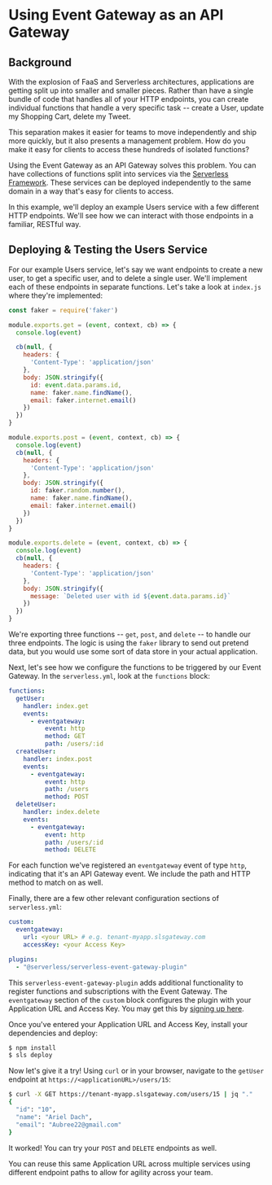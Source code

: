 # Using Event Gateway as an API Gateway

## Background

With the explosion of FaaS and Serverless architectures, applications are getting split up into smaller and smaller pieces. Rather than have a single bundle of code that handles all of your HTTP endpoints, you can create individual functions that handle a very specific task -- create a User, update my Shopping Cart, delete my Tweet.

This separation makes it easier for teams to move independently and ship more quickly, but it also presents a management problem. How do you make it easy for clients to access these hundreds of isolated functions?

Using the Event Gateway as an API Gateway solves this problem. You can have collections of functions split into services via the [Serverless Framework](https://github.com/serverless/serverless). These services can be deployed independently to the same domain in a way that's easy for clients to access.

In this example, we'll deploy an example Users service with a few different HTTP endpoints. We'll see how we can interact with those endpoints in a familiar, RESTful way.


## Deploying & Testing the Users Service

For our example Users service, let's say we want endpoints to create a new user, to get a specific user, and to delete a single user. We'll implement each of these endpoints in separate functions. Let's take a look at `index.js` where they're implemented:

```javascript
const faker = require('faker')

module.exports.get = (event, context, cb) => {
  console.log(event)

  cb(null, {
    headers: {
      'Content-Type': 'application/json'
    },
    body: JSON.stringify({
      id: event.data.params.id,
      name: faker.name.findName(),
      email: faker.internet.email()
    })
  })
}

module.exports.post = (event, context, cb) => {
  console.log(event)
  cb(null, {
    headers: {
      'Content-Type': 'application/json'
    },
    body: JSON.stringify({
      id: faker.random.number(),
      name: faker.name.findName(),
      email: faker.internet.email()
    })
  })
}

module.exports.delete = (event, context, cb) => {
  console.log(event)
  cb(null, {
    headers: {
      'Content-Type': 'application/json'
    },
    body: JSON.stringify({
      message: `Deleted user with id ${event.data.params.id}`
    })
  })
}
```

We're exporting three functions -- `get`, `post`, and `delete` -- to handle our three endpoints. The logic is using the `faker` library to send out pretend data, but you would use some sort of data store in your actual application.

Next, let's see how we configure the functions to be triggered by our Event Gateway. In the `serverless.yml`, look at the `functions` block:

```yml
functions:
  getUser:
    handler: index.get
    events:
      - eventgateway:
          event: http
          method: GET
          path: /users/:id
  createUser:
    handler: index.post
    events:
      - eventgateway:
          event: http
          path: /users
          method: POST
  deleteUser:
    handler: index.delete
    events:
      - eventgateway:
          event: http
          path: /users/:id
          method: DELETE
```

For each function we've registered an `eventgateway` event of type `http`, indicating that it's an API Gateway event. We include the path and HTTP method to match on as well.

Finally, there are a few other relevant configuration sections of `serverless.yml`:

```yml
custom:
  eventgateway:
    url: <your URL> # e.g. tenant-myapp.slsgateway.com
    accessKey: <your Access Key>

plugins:
  - "@serverless/serverless-event-gateway-plugin"
```

This `serverless-event-gateway-plugin` adds additional functionality to register functions and subscriptions with the Event Gateway. The `eventgateway` section of the `custom` block configures the plugin with your Application URL and Access Key. You may get this by [signing up here](https://dashboard.serverless.com).

Once you've entered your Application URL and Access Key, install your dependencies and deploy:

```bash
$ npm install
$ sls deploy
```

Now let's give it a try! Using `curl` or in your browser, navigate to the `getUser` endpoint at `https://<applicationURL>/users/15`:

```bash
$ curl -X GET https://tenant-myapp.slsgateway.com/users/15 | jq "."
{
  "id": "10",
  "name": "Ariel Dach",
  "email": "Aubree22@gmail.com"
}
```

It worked! You can try your `POST` and `DELETE` endpoints as well.

You can reuse this same Application URL across multiple services using different endpoint paths to allow for agility across your team.
